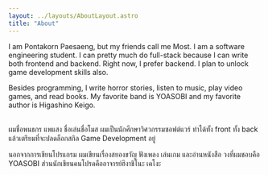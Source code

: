 ```yaml
---
layout: ../layouts/AboutLayout.astro
title: "About"
---
```


I am Pontakorn Paesaeng, but my friends call me Most. I am a software engineering student.
I can pretty much do full-stack because I can write both frontend and backend. Right now, I
prefer backend. I plan to unlock game development skills also.

Besides programming, I write horror stories, listen to music, play video games, and read books.
My favorite band is YOASOBI and my favorite author is Higashino Keigo.

<br/>
ผมชื่อพนธกร แพแสง ชื่อเล่นชื่อโมส ผมเป็นนักศึกษาวิศวกรรมซอฟต์แวร์ ทำได้ทั้ง front ทั้ง back แล้วเตรียมที่จะปลดล็อกสกิล Game Development อยู่

นอกจากการเขียนโปรแกรม ผมเขียนเรื่องสยองขวัญ ฟังเพลง เล่นเกม และอ่านหนังสือ วงที่ผมชอบคือ YOASOBI ส่วนนักเขียนคนโปรดคืออาจารย์ฮิงาชิโนะ เคโงะ
